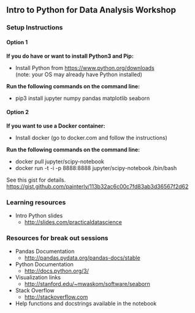 
## Intro to Python for Data Analysis Workshop

### Setup Instructions

#### Option 1
**If you do have or want to install Python3 and Pip:**
* Install Python from https://www.python.org/downloads     
  (note: your OS may already have Python installed)

**Run the following commands on the command line:**
* pip3 install jupyter numpy pandas matplotlib seaborn


#### Option 2
**If you want to use a Docker container:**
* Install docker (go to docker.com and follow the instructions)

**Run the following commands on the command line:**
* docker pull jupyter/scipy-notebook
* docker run -t -i -p 8888:8888 jupyter/scipy-notebook /bin/bash

See this gist for details. https://gist.github.com/painterly/113b32ac6c00c7fd83ab3d36567f2d62



### Learning resources
* Intro Python slides
  * http://slides.com/practicaldatascience


### Resources for break out sessions
* Pandas Documentation 
  * http://pandas.pydata.org/pandas-docs/stable
* Python Documentation
  * http://docs.python.org/3/
* Visualization links
  * http://stanford.edu/~mwaskom/software/seaborn
* Stack Overflow
  * http://stackoverflow.com
* Help functions and docstrings available in the notebook




